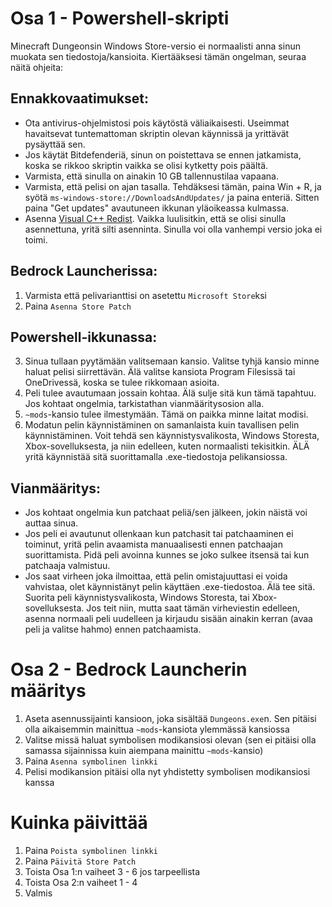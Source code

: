 ﻿# Osa 1 - Powershell-skripti
Minecraft Dungeonsin Windows Store-versio ei normaalisti anna sinun muokata sen tiedostoja/kansioita. Kiertääksesi tämän ongelman, seuraa näitä ohjeita:

## Ennakkovaatimukset:
- Ota antivirus-ohjelmistosi pois käytöstä väliaikaisesti. Useimmat havaitsevat tuntemattoman skriptin olevan käynnissä ja yrittävät pysäyttää sen.
- Jos käytät Bitdefenderiä, sinun on poistettava se ennen jatkamista, koska se rikkoo skriptin vaikka se olisi kytketty pois päältä.
- Varmista, että sinulla on ainakin 10 GB tallennustilaa vapaana.
- Varmista, että pelisi on ajan tasalla. Tehdäksesi tämän, paina Win + R, ja syötä `ms-windows-store://DownloadsAndUpdates/` ja paina enteriä. Sitten paina "Get updates" avautuneen ikkunan yläoikeassa kulmassa.
- Asenna [Visual C++ Redist](https://aka.ms/vs/16/release/vc_redist.x64.exe). Vaikka luulisitkin, että se olisi sinulla asennettuna, yritä silti asenninta. Sinulla voi olla vanhempi versio joka ei toimi.

## Bedrock Launcherissa:
1. Varmista että pelivarianttisi on asetettu `Microsoft Store`ksi
3. Paina `Asenna Store Patch`

## Powershell-ikkunassa:

3. Sinua tullaan pyytämään valitsemaan kansio. Valitse tyhjä kansio minne haluat pelisi siirrettävän. Älä valitse kansiota Program Filesissä tai OneDrivessä, koska se tulee rikkomaan asioita.
4. Peli tulee avautumaan jossain kohtaa. Älä sulje sitä kun tämä tapahtuu. Jos kohtaat ongelmia, tarkistathan vianmääritysosion alla.
5. `~mods`-kansio tulee ilmestymään. Tämä on paikka minne laitat modisi.
7. Modatun pelin käynnistäminen on samanlaista kuin tavallisen pelin käynnistäminen. Voit tehdä sen käynnistysvalikosta, Windows Storesta, Xbox-sovelluksesta, ja niin edelleen, kuten normaalisti tekisitkin. ÄLÄ yritä käynnistää sitä suorittamalla .exe-tiedostoja pelikansiossa.

## Vianmääritys:
- Jos kohtaat ongelmia kun patchaat peliä/sen jälkeen, jokin näistä voi auttaa sinua.
- Jos peli ei avautunut ollenkaan kun patchasit tai patchaaminen ei toiminut, yritä pelin avaamista manuaalisesti ennen patchaajan suorittamista. Pidä peli avoinna kunnes se joko sulkee itsensä tai kun patchaaja valmistuu.
- Jos saat virheen joka ilmoittaa, että pelin omistajuuttasi ei voida vahvistaa, olet käynnistänyt pelin käyttäen .exe-tiedostoa. Älä tee sitä. Suorita peli käynnistysvalikosta, Windows Storesta, tai Xbox-sovelluksesta. Jos teit niin, mutta saat tämän virheviestin edelleen, asenna normaali peli uudelleen ja kirjaudu sisään ainakin kerran (avaa peli ja valitse hahmo) ennen patchaamista.

# Osa 2 - Bedrock Launcherin määritys
1. Aseta asennussijainti kansioon, joka sisältää `Dungeons.exe`n. Sen pitäisi olla aikaisemmin mainittua `~mods`-kansiota ylemmässä kansiossa
2. Valitse missä haluat symbolisen modikansiosi olevan (sen ei pitäisi olla samassa sijainnissa kuin aiempana mainittu `~mods`-kansio)
3. Paina `Asenna symbolinen linkki`
4. Pelisi modikansion pitäisi olla nyt yhdistetty symbolisen modikansiosi kanssa

# Kuinka päivittää
1. Paina `Poista symbolinen linkki`
2. Paina `Päivitä Store Patch`
3. Toista Osa 1:n vaiheet 3 - 6 jos tarpeellista
4. Toista Osa 2:n vaiheet 1 - 4
5. Valmis



